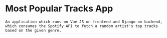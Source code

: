 # Most Popular Tracks App

`An application which runs on Vue JS on frontend and Django on backend,
which consumes the Spotify API to fetch a random artist's top tracks based on
the given genre.`
